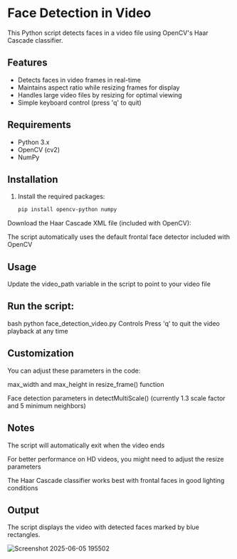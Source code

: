 # Face Detection in Video

This Python script detects faces in a video file using OpenCV's Haar Cascade classifier.

## Features

- Detects faces in video frames in real-time
- Maintains aspect ratio while resizing frames for display
- Handles large video files by resizing for optimal viewing
- Simple keyboard control (press 'q' to quit)

## Requirements

- Python 3.x
- OpenCV (cv2)
- NumPy

## Installation

1. Install the required packages:
   ```bash
   pip install opencv-python numpy

Download the Haar Cascade XML file (included with OpenCV):

The script automatically uses the default frontal face detector included with OpenCV

## Usage
Update the video_path variable in the script to point to your video file

## Run the script:

bash
python face_detection_video.py
Controls
Press 'q' to quit the video playback at any time

## Customization
You can adjust these parameters in the code:

max_width and max_height in resize_frame() function

Face detection parameters in detectMultiScale() (currently 1.3 scale factor and 5 minimum neighbors)

## Notes
The script will automatically exit when the video ends

For better performance on HD videos, you might need to adjust the resize parameters

The Haar Cascade classifier works best with frontal faces in good lighting conditions

## Output
The script displays the video with detected faces marked by blue rectangles.

![Screenshot 2025-06-05 195502](https://github.com/user-attachments/assets/756f70c6-4b49-4419-b81f-3e4db9587e4f)
